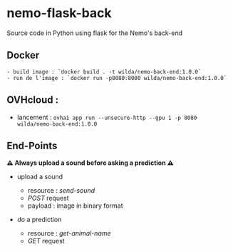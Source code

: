 # nemo-flask-back
Source code in Python using flask for the Nemo's back-end

## Docker

    - build image : `docker build . -t wilda/nemo-back-end:1.0.0`
    - run de l'image : `docker run -p8080:8080 wilda/nemo-back-end:1.0.0`
## OVHcloud :

  - lancement : `ovhai app run --unsecure-http --gpu 1 -p 8080 wilda/nemo-back-end:1.0.0`

## End-Points

**⚠️ Always upload a sound before asking a prediction ⚠️**

  - upload a sound
    - resource : _send-sound_
    - _POST_ request
    - payload : image in binary format

  - do a prediction
    - resource : _get-animal-name_
    - _GET_ request
